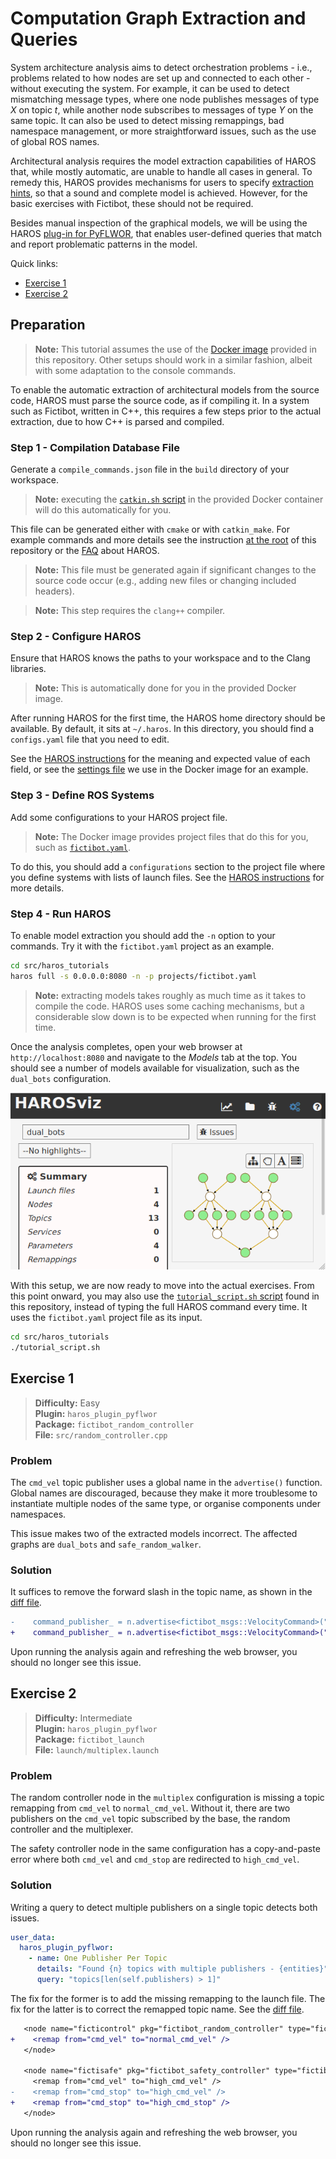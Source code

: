 # Computation Graph Extraction and Queries

System architecture analysis aims to detect orchestration problems - i.e., problems related to how nodes are set up and connected to each other - without executing the system.
For example, it can be used to detect mismatching message types, where one node publishes messages of type *X* on topic *t*, while another node subscribes to messages of type *Y* on the same topic.
It can also be used to detect missing remappings, bad namespace management, or more straightforward issues, such as the use of global ROS names.

Architectural analysis requires the model extraction capabilities of HAROS that, while mostly automatic, are unable to handle all cases in general.
To remedy this, HAROS provides mechanisms for users to specify [extraction hints](https://github.com/git-afsantos/haros/blob/master/docs/USAGE.md#defining-custom-applications), so that a sound and complete model is achieved.
However, for the basic exercises with Fictibot, these should not be required.

Besides manual inspection of the graphical models, we will be using the HAROS [plug-in for PyFLWOR](https://github.com/git-afsantos/haros-plugin-pyflwor), that enables user-defined queries that match and report problematic patterns in the model.

Quick links:

- [Exercise 1](#exercise-1)
- [Exercise 2](#exercise-2)

## Preparation

> **Note:** This tutorial assumes the use of the [Docker image](https://github.com/git-afsantos/haros_tutorials/tree/master/docker) provided in this repository.
> Other setups should work in a similar fashion, albeit with some adaptation to the console commands.

To enable the automatic extraction of architectural models from the source code, HAROS must parse the source code, as if compiling it.
In a system such as Fictibot, written in C++, this requires a few steps prior to the actual extraction, due to how C++ is parsed and compiled.

### Step 1 - Compilation Database File

Generate a `compile_commands.json` file in the `build` directory of your workspace.

> **Note:** executing the [`catkin.sh` script](https://github.com/git-afsantos/haros_tutorials/blob/master/docker/catkin.sh) in the provided Docker container will do this automatically for you.

This file can be generated either with `cmake` or with `catkin_make`.
For example commands and more details see the instruction [at the root](https://github.com/git-afsantos/haros_tutorials#installing) of this repository or the [FAQ](https://github.com/git-afsantos/haros/blob/master/docs/FAQ.md#the-models-only-show-nodes) about HAROS.

> **Note:** This file must be generated again if significant changes to the source code occur (e.g., adding new files or changing included headers).

> **Note:** This step requires the `clang++` compiler.

### Step 2 - Configure HAROS

Ensure that HAROS knows the paths to your workspace and to the Clang libraries.

> **Note:** This is automatically done for you in the provided Docker image.

After running HAROS for the first time, the HAROS home directory should be available.
By default, it sits at `~/.haros`.
In this directory, you should find a `configs.yaml` file that you need to edit.

See the [HAROS instructions](https://github.com/git-afsantos/haros/blob/master/docs/USAGE.md#settings-file) for the meaning and expected value of each field, or see the [settings file](https://github.com/git-afsantos/haros_tutorials/blob/master/docker/configs.yaml) we use in the Docker image for an example.

### Step 3 - Define ROS Systems

Add some configurations to your HAROS project file.

> **Note:** The Docker image provides project files that do this for you, such as [`fictibot.yaml`](https://github.com/git-afsantos/haros_tutorials/blob/master/projects/fictibot.yaml).

To do this, you should add a `configurations` section to the project file where you define systems with lists of launch files.
See the [HAROS instructions](https://github.com/git-afsantos/haros/blob/master/docs/USAGE.md#defining-custom-applications) for more details.

### Step 4 - Run HAROS

To enable model extraction you should add the `-n` option to your commands.
Try it with the `fictibot.yaml` project as an example.

```bash
cd src/haros_tutorials
haros full -s 0.0.0.0:8080 -n -p projects/fictibot.yaml
```

> **Note:** extracting models takes roughly as much time as it takes to compile the code.
> HAROS uses some caching mechanisms, but a considerable slow down is to be expected when running for the first time.

Once the analysis completes, open your web browser at `http://localhost:8080` and navigate to the *Models* tab at the top.
You should see a number of models available for visualization, such as the `dual_bots` configuration.

![Extracted Model 1](https://github.com/git-afsantos/haros_tutorials/blob/master/exercises/sec3-architecture/screen1.png)

With this setup, we are now ready to move into the actual exercises.
From this point onward, you may also use the [`tutorial_script.sh` script](https://github.com/git-afsantos/haros_tutorials/blob/master/scripts/tutorial_script.sh) found in this repository, instead of typing the full HAROS command every time.
It uses the `fictibot.yaml` project file as its input.

```bash
cd src/haros_tutorials
./tutorial_script.sh
```

## Exercise 1

> **Difficulty:** Easy  
> **Plugin:** `haros_plugin_pyflwor`  
> **Package:** `fictibot_random_controller`  
> **File:** `src/random_controller.cpp`

### Problem

The `cmd_vel` topic publisher uses a global name in the `advertise()` function.
Global names are discouraged, because they make it more troublesome to instantiate multiple nodes of the same type, or organise components under namespaces.

This issue makes two of the extracted models incorrect.
The affected graphs are `dual_bots` and `safe_random_walker`.

### Solution

It suffices to remove the forward slash in the topic name, as shown in the [diff file](https://github.com/git-afsantos/haros_tutorials/blob/master/exercises/sec3-architecture/ex1.diff).

```diff
-    command_publisher_ = n.advertise<fictibot_msgs::VelocityCommand>("/cmd_vel", 1);
+    command_publisher_ = n.advertise<fictibot_msgs::VelocityCommand>("cmd_vel", 1);
```

Upon running the analysis again and refreshing the web browser, you should no longer see this issue.

## Exercise 2

> **Difficulty:** Intermediate  
> **Plugin:** `haros_plugin_pyflwor`  
> **Package:** `fictibot_launch`  
> **File:** `launch/multiplex.launch`

### Problem

The random controller node in the `multiplex` configuration is missing a topic remapping from `cmd_vel` to `normal_cmd_vel`.
Without it, there are two publishers on the `cmd_vel` topic subscribed by the base, the random controller and the multiplexer.

The safety controller node in the same configuration has a copy-and-paste error where both `cmd_vel` and `cmd_stop` are redirected to `high_cmd_vel`.

### Solution

Writing a query to detect multiple publishers on a single topic detects both issues.

```yaml
user_data:
  haros_plugin_pyflwor:
    - name: One Publisher Per Topic
      details: "Found {n} topics with multiple publishers - {entities}"
      query: "topics[len(self.publishers) > 1]"
```

The fix for the former is to add the missing remapping to the launch file.
The fix for the latter is to correct the remapped topic name.
See the [diff file](https://github.com/git-afsantos/haros_tutorials/blob/master/exercises/sec3-architecture/ex2.diff).

```diff
   <node name="ficticontrol" pkg="fictibot_random_controller" type="fictibot_random_controller">
+    <remap from="cmd_vel" to="normal_cmd_vel" />
   </node>
 
   <node name="fictisafe" pkg="fictibot_safety_controller" type="fictibot_safety_controller">
     <remap from="cmd_vel" to="high_cmd_vel" />
-    <remap from="cmd_stop" to="high_cmd_vel" />
+    <remap from="cmd_stop" to="high_cmd_stop" />
   </node>
```

Upon running the analysis again and refreshing the web browser, you should no longer see this issue.
